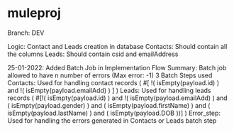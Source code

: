 # muleproj
 
Branch: DEV

Logic:
    Contact and Leads creation in database
        Contacts:
            Should contain all the columns
        Leads:
            Should contain csid and emailAddress

25-01-2022: Added Batch Job in Implementation Flow
            Summary:
                Batch job allowed to have n number of errors (Max error: -1)
                3 Batch Steps used
                Contacts:
                    Used for handling contact records ( #[ !( isEmpty(payload.id) ) and !( isEmpty(payload.emailAdd) )  ] )
                Leads:
                    Used for handling leads records ( #[!( isEmpty(payload.id) ) and !( isEmpty(payload.emailAdd) ) and ( isEmpty(payload.gender) ) and ( isEmpty(payload.firstName) ) and ( isEmpty(payload.lastName) ) and ( isEmpty(payload.DOB ))] )
                Error_step:
                    Used for handling the errors generated in Contacts or Leads batch step
